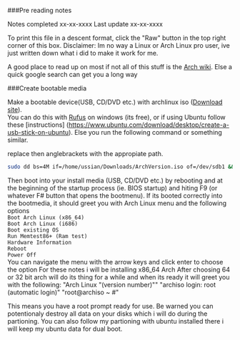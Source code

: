 ###Pre reading notes

Notes completed xx-xx-xxxx
Last update xx-xx-xxxx

To print this file in a descent format, click the "Raw" button in the top right corner of this box.
Disclaimer: Im no way a Linux or Arch Linux pro user, ive just written down what i did to make it work for me.


A good place to read up on most if not all of this stuff is the [Arch wiki](https://wiki.archlinux.org/).
Else a quick google search can get you a long way

###Create bootable media

Make a bootable device(USB, CD/DVD etc.) with archlinux iso ([Download site](https://www.archlinux.org/download/)). <BR>
You can do this with [Rufus](https://rufus.akeo.ie/) on windows (its free), or if using Ubuntu follow these [instructions] (https://www.ubuntu.com/download/desktop/create-a-usb-stick-on-ubuntu).
Else you run the following command or something similar.

replace then anglebrackets <something> with the appropiate path.
```bash
sudo dd bs=4M if=/home/ussian/Downloads/ArchVersion.iso of=/dev/sdb1 && sync
```
Then boot into your install media (USB, CD/DVD etc.) by rebooting and at the beginning of the startup process (ie. BIOS startup) and hiting F9 (or whatever F# button that opens the bootmenu).
If its booted correctly into the bootmedia, it should greet you with Arch Linux menu and the following options <BR>
    `Boot Arch Linux (x86_64)` <BR>
    `Boot Arch Linux (i686)` <BR>
    `Boot existing OS` <BR>
    `Run Memtest86+ (Ram test)` <BR>
    `Hardware Information` <BR>
    `Reboot` <BR>
    `Power Off` <BR>
You can navigate the menu with the arrow keys and click enter to choose the option
For these notes i will be installing x86_64 Arch
After choosing 64 or 32 bit arch will do its thing for a while and when its ready it will greet you with the following:
    "Arch Linux "(version number)""
     "archiso login: root (automatic login)"
    "root@archiso ~ #"

This means you have a root prompt ready for use. Be warned you can potentionaly destroy all data on your disks which i will do during the partioning. You can also follow my partioning with ubuntu installed there i will keep my ubuntu data for dual boot.

